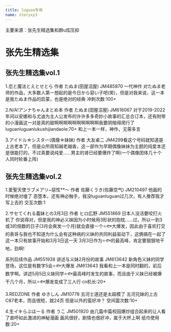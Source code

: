 ```yaml
---
title: luguan专用
name: storyxy3
---
```

主要来源：张先生精选集和群u炫压抑
# 张先生精选集
## 张先生精选集vol.1
1.恋と魔法とえとせとら
作者 たぬま(田屋沼屋)
JM485870
一代神作
对たぬま老师的作品，大多数人第一想起的是今日から惡い子吧(笑)，但是对我来说，这一本是我たぬま作品的启蒙，也是绝对的经典
冲刺次数:100+

2.N/A!アンナちゃんまとめ本
作者 たぬま(田屋沼屋)
JM616067
对于2019-2022年间以安娜和与尤迪为主人公发布的许许多多奇妙小故事的汇总合订本，还有附带的小漫画这一对是真的甜啊啊啊啊啊啊啊啊啊啊我要阴暗得爬行了luguanluguanlukushijiandaole:70+
和上一本一样，神作，无需多言

3.アイドル☆シスター(偶像☆妹妹)
作者 大友桌二
JM4299看这个号码就知道是上古老本了，但是众所周知越老越香，这一部作为早期偶像妹妹为主题的纯爱本还是很能打的，不过真要说纯爱……男主的肾已经要爆炸了啊(一个偶像团体几十个人同时轮番上阵)
## 张先生精选集vol.2
1.愛聖天使ラブメアリ~惡性**～
作者 佐藤くうき(佐藤空气)
JM210497
他画的时候绝对嗑了
恶堕本，还有神必触手，我没luguanluguan过几次，有人推荐我才写上去的
交互次数:1

2.サセてくれる義妹との3月3日
作者 ヒロ広野
JM551869
日本人没活要咬打火机了
你说得对，但是我的神必义妹因为小时候用3形状的抱枕……过，所以一到3或3的倍数的日子(3月会爽发一个月)就会直接一个⭐🐟大爆发，因此由于喜欢打交的表哥与我也不知道为什么会有这种病的义妹的共同利益驱动下，这俩搞在一起了
这一本只有故事开始和3月3日这一天
3月3日作为⭐🐟的最高峰，肯定要狠狠地干吔，劲啊!

系列后续作品
JM551938 讲述与义妹2月份的故事
JM613642 新角色义妹的同学登场，这位是有数字5会⭐🐟大爆发
JM613643 我看和上一本是同时翻的，前后数字啊。讲述5月5日义妹同学⭐🐟最高峰时发生的故事，而且由于义妹已经被爆干几个月，所以⭐🐟爆发变成了三人行
cn机长:20+

3.REDZONE
作者 ゆきしん
JM10778
五河士道还是太超模了
五河兄妹的上古C87老本，而且很短，就24页
但是以外的蛮好冲？
空间震次数:10+

4.生イキらぶほーる
作者 うこ
JM501920
由几篇中篇校园爆炒组合起来的让人看了直呼如此激进的神秘漫画
画风很好，剧情也很好冲，属于大杯上啊
纸巾使用数:20+
